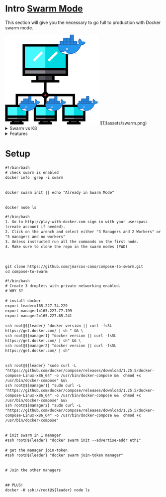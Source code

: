 
# Intro [Swarm Mode](https://docs.docker.com/engine/swarm/)
This section will give you the necessary to go full to production with Docker swarm mode.


<img src="./assets/swarm.png" class="center" alt="About me" style="width:300px;">
![1](assets/swarm.png)

<details>
  <summary>Swarm vs K8</summary>

<h3>Docker swarm es mejor que kubernetes .... <br> pero ustedes no estan listos para esta conversacion </h3>
<img src="./assets/swarmvsk8.png" class="center" alt="About me" style="width:400px;">
![2](assets/swarmvsk8.png)

- Just Kidding

</details>

<details>
  <summary>Features</summary>


<ul>
<li> Cluster management integrated with Docker Engine</li>


<li> Declarative service model </li>

<li> Scaling </li>

<li> Desired state reconciliation (The swarm manager node constantly monitors the desired state )</li>

<li> Multi-host networking </li>

<li> Service discovery </li>

<li> Load balancing</li>

<li> Secure by default (intra node) </li>

<li> Rolling updates </li>

<li> Hyper EASY </li>

</ul>
</details>


# Setup


```Local tab=
#!/bin/bash
# check swarm is enabled
docker info |grep -i swarm


docker swarm init || echo "Already in Swarm Mode"


docker node ls

```

```PlaywithDocker tab=
#!/bin/bash
1. Go to http://play-with-docker.com sign in with your user:pass (create account if needed).
2. Click on the wrench and select either "3 Managers and 2 Workers" or "5 managers and no workers"
3. Unless instructed run all the commands on the first node.
4. Make sure to clone the repo in the swarm nodes (PWD)



git clone https://github.com/jmarcos-cano/compose-to-swarm.git
cd compose-to-swarm
```

```DigitalOcean tab=
#!/bin/bash
# Create 3 droplets with private networking enabled.
# WHY 3?

# install docker
export leader=165.227.74.229
export manager1=165.227.77.199
export manager2=165.227.65.241

ssh root@${leader} "docker version || curl -fsSL https://get.docker.com/ | sh " && \
ssh root@${manager1} "docker version || curl -fsSL https://get.docker.com/ | sh" && \
ssh root@${manager2} "docker version || curl -fsSL https://get.docker.com/ | sh"


ssh root@${leader} "sudo curl -L "https://github.com/docker/compose/releases/download/1.25.5/docker-compose-Linux-x86_64" -o /usr/bin/docker-compose &&  chmod +x /usr/bin/docker-compose" &&\
ssh root@${manager1} "sudo curl -L "https://github.com/docker/compose/releases/download/1.25.5/docker-compose-Linux-x86_64" -o /usr/bin/docker-compose &&  chmod +x /usr/bin/docker-compose" &&\
ssh root@${manager2} "sudo curl -L "https://github.com/docker/compose/releases/download/1.25.5/docker-compose-Linux-x86_64" -o /usr/bin/docker-compose &&  chmod +x /usr/bin/docker-compose"


# init swarm in 1 manager
#ssh root@${leader} "docker swarm init --advertise-addr eth1"

# get the manager join-token
#ssh root@${leader} "docker swarm join-token manager"


# Join the other managers


## PLUS!
docker -H ssh://root@${leader} node ls

```
